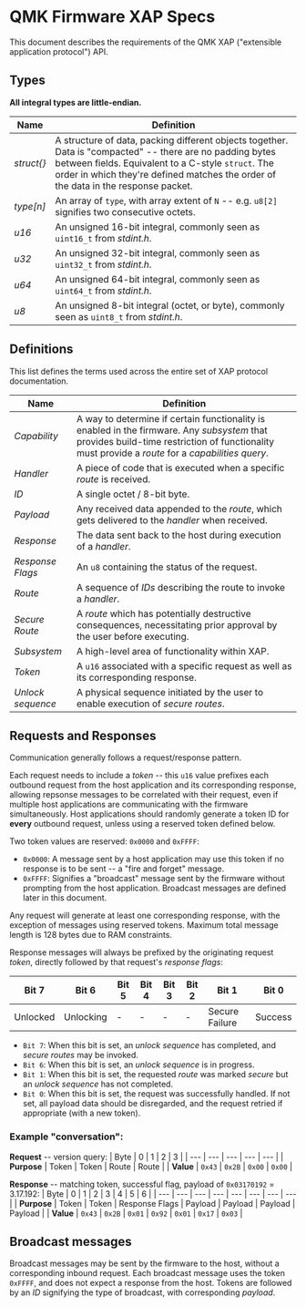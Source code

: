 # QMK Firmware XAP Specs

This document describes the requirements of the QMK XAP ("extensible application protocol") API.

## Types

**All integral types are little-endian.**

| Name | Definition |
| -- | -- |
| _struct{}_ | A structure of data, packing different objects together. Data is "compacted" -- there are no padding bytes between fields. Equivalent to a C-style `struct`. The order in which they're defined matches the order of the data in the response packet. |
| _type[n]_ | An array of `type`, with array extent of `N` -- e.g. `u8[2]` signifies two consecutive octets. |
| _u16_ | An unsigned 16-bit integral, commonly seen as `uint16_t` from _stdint.h_. |
| _u32_ | An unsigned 32-bit integral, commonly seen as `uint32_t` from _stdint.h_. |
| _u64_ | An unsigned 64-bit integral, commonly seen as `uint64_t` from _stdint.h_. |
| _u8_ | An unsigned 8-bit integral (octet, or byte), commonly seen as `uint8_t` from _stdint.h_. |

## Definitions

This list defines the terms used across the entire set of XAP protocol documentation.

| Name | Definition |
| -- | -- |
| _Capability_ | A way to determine if certain functionality is enabled in the firmware. Any _subsystem_ that provides build-time restriction of functionality must provide a _route_ for a _capabilities query_. |
| _Handler_ | A piece of code that is executed when a specific _route_ is received. |
| _ID_ | A single octet / 8-bit byte. |
| _Payload_ | Any received data appended to the _route_, which gets delivered to the _handler_ when received. |
| _Response_ | The data sent back to the host during execution of a _handler_. |
| _Response Flags_ | An `u8` containing the status of the request. |
| _Route_ | A sequence of _IDs_ describing the route to invoke a _handler_. |
| _Secure Route_ | A _route_ which has potentially destructive consequences, necessitating prior approval by the user before executing. |
| _Subsystem_ | A high-level area of functionality within XAP. |
| _Token_ | A `u16` associated with a specific request as well as its corresponding response. |
| _Unlock sequence_ | A physical sequence initiated by the user to enable execution of  _secure routes_. |

## Requests and Responses

Communication generally follows a request/response pattern.

Each request needs to include a _token_ -- this `u16` value prefixes each outbound request from the host application and its corresponding response, allowing repsonse messages to be correlated with their request, even if multiple host applications are communicating with the firmware simultaneously. Host applications should randomly generate a token ID for **every** outbound request, unless using a reserved token defined below.

Two token values are reserved: `0x0000` and `0xFFFF`:
* `0x0000`: A message sent by a host application may use this token if no response is to be sent -- a "fire and forget" message.
* `0xFFFF`: Signifies a "broadcast" message sent by the firmware without prompting from the host application. Broadcast messages are defined later in this document.

Any request will generate at least one corresponding response, with the exception of messages using reserved tokens. Maximum total message length is 128 bytes due to RAM constraints.

Response messages will always be prefixed by the originating request _token_, directly followed by that request's _response flags_:

| Bit 7 | Bit 6 | Bit 5 | Bit 4 | Bit 3 | Bit 2 | Bit 1 | Bit 0 |
|--|--|--|--|--|--|--|--|
| Unlocked | Unlocking | - | - | - | - | Secure Failure | Success |

* `Bit 7`: When this bit is set, an _unlock sequence_ has completed, and _secure routes_ may be invoked.
* `Bit 6`: When this bit is set, an _unlock sequence_ is in progress.
* `Bit 1`: When this bit is set, the requested _route_ was marked _secure_ but an _unlock sequence_ has not completed.
* `Bit 0`: When this bit is set, the request was successfully handled. If not set, all payload data should be disregarded, and the request retried if appropriate (with a new token).

### Example "conversation":

**Request** -- version query:
| Byte | 0 | 1 | 2 | 3 |
| --- | --- | --- | --- | --- |
| **Purpose** | Token | Token | Route | Route |
| **Value** | `0x43` | `0x2B` | `0x00` | `0x00` |

**Response** -- matching token, successful flag, payload of `0x03170192` = 3.17.192:
| Byte | 0 | 1 | 2 | 3 | 4 | 5 | 6 |
| --- | --- | --- | --- | --- | --- | --- | --- |
| **Purpose** | Token | Token | Response Flags | Payload | Payload | Payload | Payload |
| **Value** | `0x43` | `0x2B` | `0x01` | `0x92` | `0x01` | `0x17` | `0x03` |

## Broadcast messages

Broadcast messages may be sent by the firmware to the host, without a corresponding inbound request. Each broadcast message uses the token `0xFFFF`, and does not expect a response from the host. Tokens are followed by an _ID_ signifying the type of broadcast, with corresponding _payload_.

